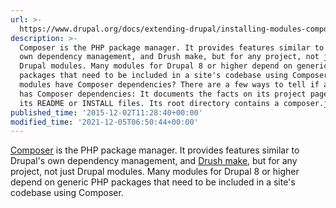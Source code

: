 ```yaml
---
url: >-
  https://www.drupal.org/docs/extending-drupal/installing-modules-composer-dependencies
description: >-
  Composer is the PHP package manager. It provides features similar to Drupal's
  own dependency management, and Drush make, but for any project, not just
  Drupal modules. Many modules for Drupal 8 or higher depend on generic PHP
  packages that need to be included in a site's codebase using Composer. Which
  modules have Composer dependencies? There are a few ways to tell if a module
  has Composer dependencies: It documents the facts on its project page or in
  its README or INSTALL files. Its root directory contains a composer.json file.
published_time: '2015-12-02T11:28:40+00:00'
modified_time: '2021-12-05T06:50:44+00:00'
---
```

[Composer](https://getcomposer.org) is the PHP package manager. It provides features similar to Drupal's own dependency management, and [Drush make](https://docs.drush.org/en/8.x/make/ "Make - Drush docs"), but for any project, not just Drupal modules. Many modules for Drupal 8 or higher depend on generic PHP packages that need to be included in a site's codebase using Composer.